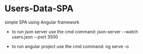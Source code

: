 # Users-Data-SPA
simple SPA using Angular framework

- to run json server use the cmd command:
  json-server --watch users.json --port 3500
  
- to run angular project use the cmd command:
  ng serve -o
